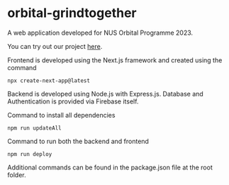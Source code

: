 # orbital-grindtogether
A web application developed for NUS Orbital Programme 2023.

You can try out our project [here](https://glittery-pastelito-97d2c4.netlify.app/).

Frontend is developed using the Next.js framework and created using the command
```
npx create-next-app@latest
```

Backend is developed using Node.js with Express.js.
Database and Authentication is provided via Firebase itself.

Command to install all dependencies
```
npm run updateAll
```

Command to run both the backend and frontend
```
npm run deploy
```

Additional commands can be found in the package.json file at the root folder.
